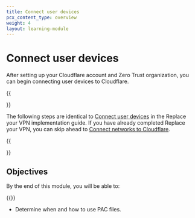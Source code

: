 ```yaml
---
title: Connect user devices
pcx_content_type: overview
weight: 4
layout: learning-module
---
```


# Connect user devices

After setting up your Cloudflare account and Zero Trust organization, you can begin connecting user devices to Cloudflare.

{{<Aside type="note">}}

The following steps are identical to [Connect user devices](/learning-paths/replace-vpn/connect-devices/) in the Replace your VPN implementation guide. If you have already completed Replace your VPN, you can skip ahead to [Connect networks to Cloudflare](/learning-paths/secure-internet-traffic/connect-networks/).

{{</Aside>}}

## Objectives

By the end of this module, you will be able to:

{{<render file="zero-trust/_connect-devices-objectives.md">}}

- Determine when and how to use PAC files.
